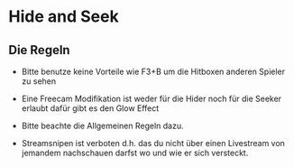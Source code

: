 # Hide and Seek
## Die Regeln

- Bitte benutze keine Vorteile wie F3+B um die Hitboxen anderen Spieler zu sehen

- Eine Freecam Modifikation ist weder für die Hider noch für die Seeker erlaubt dafür gibt es den Glow Effect

- Bitte beachte die Allgemeinen Regeln dazu.

- Streamsnipen ist verboten d.h. das du nicht über einen Livestream von jemandem nachschauen darfst wo und wie er sich versteckt.